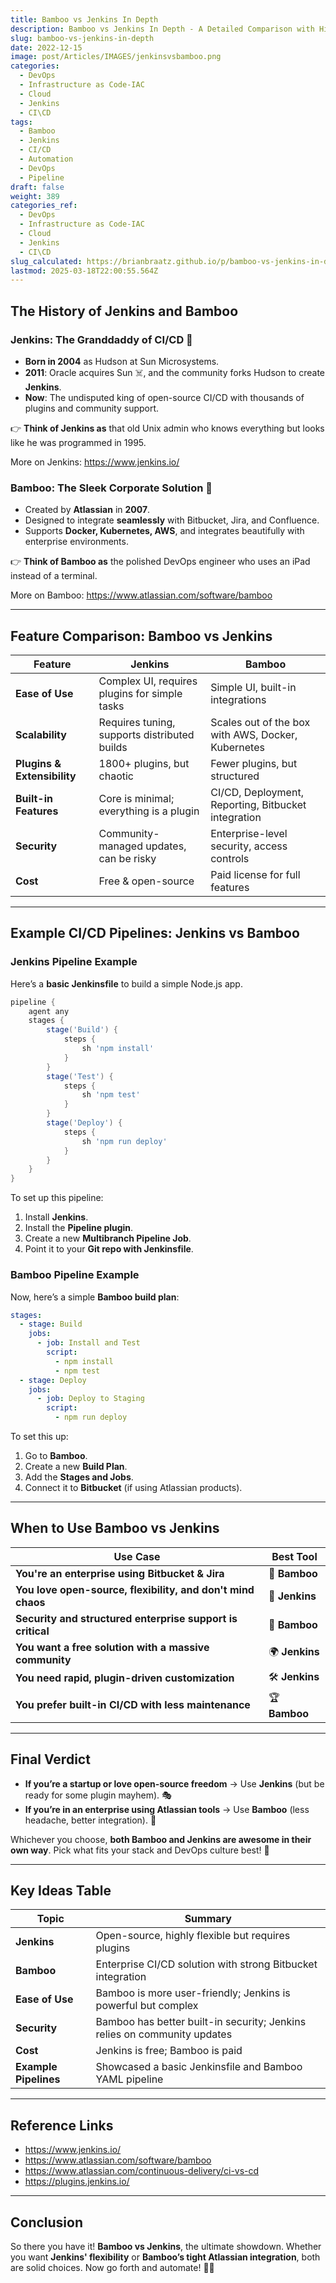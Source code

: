 ```yaml
---
title: Bamboo vs Jenkins In Depth
description: Bamboo vs Jenkins In Depth - A Detailed Comparison with History, Features, and Code Samples
slug: bamboo-vs-jenkins-in-depth
date: 2022-12-15
image: post/Articles/IMAGES/jenkinsvsbamboo.png
categories:
  - DevOps
  - Infrastructure as Code-IAC
  - Cloud
  - Jenkins
  - CI\CD
tags:
  - Bamboo
  - Jenkins
  - CI/CD
  - Automation
  - DevOps
  - Pipeline
draft: false
weight: 389
categories_ref:
  - DevOps
  - Infrastructure as Code-IAC
  - Cloud
  - Jenkins
  - CI\CD
slug_calculated: https://brianbraatz.github.io/p/bamboo-vs-jenkins-in-depth
lastmod: 2025-03-18T22:00:55.564Z
---
```

<!--
# Bamboo vs Jenkins In Depth

## Introduction

Welcome to the **Battle of CI/CD Titans!** 🎉 In one corner, we have **Bamboo**, the slick and polished champion from Atlassian. In the other, the **bearded warlord Jenkins**, the open-source veteran with a plugin for literally *everything* (probably even your toaster).

Which one should you use? Well, let’s deep dive into their **history, features, pros and cons, and even some code samples** to see which one truly deserves a spot in your DevOps pipeline.

---
-->

## The History of Jenkins and Bamboo

### **Jenkins: The Granddaddy of CI/CD 👴**

* **Born in 2004** as Hudson at Sun Microsystems.
* **2011**: Oracle acquires Sun ☠️, and the community forks Hudson to create **Jenkins**.
* **Now**: The undisputed king of open-source CI/CD with thousands of plugins and community support.

👉 **Think of Jenkins as** that old Unix admin who knows everything but looks like he was programmed in 1995.

More on Jenkins: https://www.jenkins.io/

### **Bamboo: The Sleek Corporate Solution 🏢**

* Created by **Atlassian** in **2007**.
* Designed to integrate **seamlessly** with Bitbucket, Jira, and Confluence.
* Supports **Docker, Kubernetes, AWS**, and integrates beautifully with enterprise environments.

👉 **Think of Bamboo as** the polished DevOps engineer who uses an iPad instead of a terminal.

More on Bamboo: https://www.atlassian.com/software/bamboo

***

## Feature Comparison: Bamboo vs Jenkins

| Feature                     | Jenkins                                       | Bamboo                                              |
| --------------------------- | --------------------------------------------- | --------------------------------------------------- |
| **Ease of Use**             | Complex UI, requires plugins for simple tasks | Simple UI, built-in integrations                    |
| **Scalability**             | Requires tuning, supports distributed builds  | Scales out of the box with AWS, Docker, Kubernetes  |
| **Plugins & Extensibility** | 1800+ plugins, but chaotic                    | Fewer plugins, but structured                       |
| **Built-in Features**       | Core is minimal; everything is a plugin       | CI/CD, Deployment, Reporting, Bitbucket integration |
| **Security**                | Community-managed updates, can be risky       | Enterprise-level security, access controls          |
| **Cost**                    | Free & open-source                            | Paid license for full features                      |

***

## Example CI/CD Pipelines: Jenkins vs Bamboo

### **Jenkins Pipeline Example**

Here’s a **basic Jenkinsfile** to build a simple Node.js app.

```groovy
pipeline {
    agent any
    stages {
        stage('Build') {
            steps {
                sh 'npm install'
            }
        }
        stage('Test') {
            steps {
                sh 'npm test'
            }
        }
        stage('Deploy') {
            steps {
                sh 'npm run deploy'
            }
        }
    }
}
```

To set up this pipeline:

1. Install **Jenkins**.
2. Install the **Pipeline plugin**.
3. Create a new **Multibranch Pipeline Job**.
4. Point it to your **Git repo with Jenkinsfile**.

### **Bamboo Pipeline Example**

Now, here’s a simple **Bamboo build plan**:

```yaml
stages:
  - stage: Build
    jobs:
      - job: Install and Test
        script:
          - npm install
          - npm test
  - stage: Deploy
    jobs:
      - job: Deploy to Staging
        script:
          - npm run deploy
```

To set this up:

1. Go to **Bamboo**.
2. Create a new **Build Plan**.
3. Add the **Stages and Jobs**.
4. Connect it to **Bitbucket** (if using Atlassian products).

***

## When to Use Bamboo vs Jenkins

| Use Case                                                    | Best Tool       |
| ----------------------------------------------------------- | --------------- |
| **You're an enterprise using Bitbucket & Jira**             | 🚀 **Bamboo**   |
| **You love open-source, flexibility, and don't mind chaos** | 🤖 **Jenkins**  |
| **Security and structured enterprise support is critical**  | 🏢 **Bamboo**   |
| **You want a free solution with a massive community**       | 🌍 **Jenkins**  |
| **You need rapid, plugin-driven customization**             | 🛠️ **Jenkins** |
| **You prefer built-in CI/CD with less maintenance**         | 🏆 **Bamboo**   |

***

## **Final Verdict**

* **If you’re a startup or love open-source freedom** → Use **Jenkins** (but be ready for some plugin mayhem). 🎭
* **If you’re in an enterprise using Atlassian tools** → Use **Bamboo** (less headache, better integration). 🏢

Whichever you choose, **both Bamboo and Jenkins are awesome in their own way**. Pick what fits your stack and DevOps culture best! 🚀

***

## **Key Ideas Table**

| Topic                 | Summary                                                                  |
| --------------------- | ------------------------------------------------------------------------ |
| **Jenkins**           | Open-source, highly flexible but requires plugins                        |
| **Bamboo**            | Enterprise CI/CD solution with strong Bitbucket integration              |
| **Ease of Use**       | Bamboo is more user-friendly; Jenkins is powerful but complex            |
| **Security**          | Bamboo has better built-in security; Jenkins relies on community updates |
| **Cost**              | Jenkins is free; Bamboo is paid                                          |
| **Example Pipelines** | Showcased a basic Jenkinsfile and Bamboo YAML pipeline                   |

***

## **Reference Links**

* https://www.jenkins.io/
* https://www.atlassian.com/software/bamboo
* https://www.atlassian.com/continuous-delivery/ci-vs-cd
* https://plugins.jenkins.io/

***

## **Conclusion**

So there you have it! **Bamboo vs Jenkins**, the ultimate showdown. Whether you want **Jenkins' flexibility** or **Bamboo’s tight Atlassian integration**, both are solid choices. Now go forth and automate! 🚀🔥
